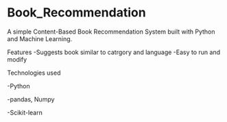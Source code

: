 # Book_Recommendation
A simple Content-Based Book Recommendation System built with Python and Machine Learning.

Features
-Suggests book similar to catrgory and language -Easy to run and modify

Technologies used

-Python 

-pandas, Numpy 

-Scikit-learn

